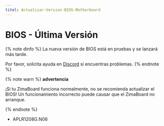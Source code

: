 ```yaml
---
titel: Actualizar-Version-BIOS-Motherboard
--- 
```


# BIOS - Última Versión

{% note dinfo %}
La nueva versión de BIOS está en pruebas y se lanzará más tarde.

Por favor, solicita ayuda en [Discord](https://discord.gg/TZjYGnAW3M) si encuentras problemas.
{% endnote %}


{% note warn %}
**advertencia**

¡Si tu ZimaBoard funciona normalmente, no se recomienda actualizar el BIOS!
Un funcionamiento incorrecto puede causar que el ZimaBoard no arranque.

{% endnote %}

<!-- ## ZimaBoard 216

<!-- - APLR1202G.N06 -->
  <!-- - Descargar: [GitHub](https://github.com/IceWhaleTech/ZimaBoard-BIOS/releases/download/N06/ZMB216-APLR1202G.N06.zip) -->

<!-- ## ZimaBoard 432 -->

<!-- - APLR1204G.N06 -->
  <!-- - Descargar: [GitHub](https://github.com/IceWhaleTech/ZimaBoard-BIOS/releases/download/N06/ZMB432-APLR1204G.N06.zip) -->

<!-- ## ZimaBoard 832 -->

- APLR1208G.N06
  <!-- - Descargar: [GitHub](https://github.com/IceWhaleTech/ZimaBoard-BIOS/releases/download/N06/ZMB832-APLR1208G.N06.zip) -->

<!-- # Guía de Actualización de BIOS -->

<!-- ## Paso 1: Preparación -->

<!-- - Descargar la versión correspondiente del archivo BIOS arriba
- Una unidad USB vacía formateada como FAT32
- Un adaptador miniDP a HDMI (se utiliza para conectar a un monitor)
- Un teclado -->

<!-- ## Paso 2: Preparar la unidad USB

1. Descomprimir el archivo BIOS descargado
2. Copiar toda la carpeta EFI a la raíz de la unidad USB

![](/images/Upgrade-Motherboard-BIOS-Version/bios-efi-folder.png) -->

<!-- ## Paso 3: Actualizar BIOS

1. Conectar la unidad USB, el teclado y el monitor al ZimaBoard.
2. Conectar la alimentación y presionar <kbd>F11</kbd> continuamente.
3. Seleccionar tu unidad USB que comienza con UEFI en el menú de dispositivos de arranque.

![](/images/Upgrade-Motherboard-BIOS-Version/bios-select-boot-device.jpg)

**1. Esperar a que la actualización del BIOS se complete**

![](/images/Upgrade-Motherboard-BIOS-Version/bios-update-wating.jpg)

**2. ¡Listo!**

![](/images/Upgrade-Motherboard-BIOS-Version/bios-update-successful.jpg) -->